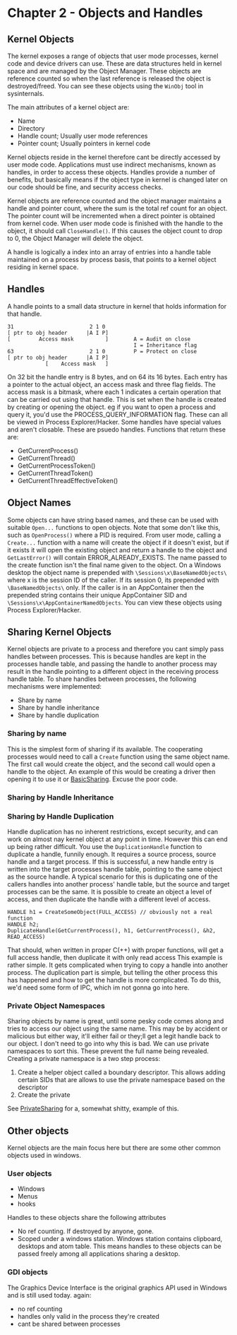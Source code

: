# Chapter 2 - Objects and Handles

## Kernel Objects

The kernel exposes a range of objects that user mode processes, kernel code and device drivers can use.
These are data structures held in kernel space and are managed by the Object Manager.
These objects are reference counted so when the last reference is released the object is destroyed/freed.
You can see these objects using the `WinObj` tool in sysinternals.

The main attributes of a kernel object are:

- Name
- Directory
- Handle count; Usually user mode references
- Pointer count; Usually pointers in kernel code

Kernel objects reside in the kernel therefore cant be directly accessed by user mode code. Applications must use indirect mechanisms, known as handles, in order to access these objects. Handles provide a number of benefits, but basically means if the object type in kernel is changed later on our code should be fine, and security access checks.

Kernel objects are reference counted and the object manager maintains a handle and pointer count, where the sum is the total ref count for an object. The pointer count will be incremented when a direct pointer is obtained from kernel code. When user mode code is finished with the handle to the object, it should call ```CloseHandle()```. If this causes the object count to drop to 0, the Object Manager will delete the object.

A handle is logically a index into an array of entries into a handle table maintained on a process by process basis, that points to a kernel object residing in kernel space.

## Handles

A handle points to a small data structure in kernel that holds information for that handle.
```
31                        2 1 0 
[ ptr to obj header      |A I P]
[         Access mask          ]        A = Audit on close
                                        I = Inheritance flag
63                        2 1 0         P = Protect on close
[ ptr to obj header      |A I P]
            [    Access mask   ]
```

On 32 bit the handle entry is 8 bytes, and on 64 its 16 bytes. Each entry has a pointer to the actual object, an access mask and three flag fields.
The access mask is a bitmask, where each 1 indicates a certain operation that can be carried out using that handle. This is set when the handle is created by creating or opening the object. eg if you want to open a process and query it, you'd use the PROCESS_QUERY_INFORMATION flag. These can all be viewed in Process Explorer/Hacker.
Some handles have special values and aren't closable. These are psuedo handles. Functions that return these are:

- GetCurrentProcess()
- GetCurrentThread()
- GetCurrentProcessToken()
- GetCurrentThreadToken()
- GetCurrentThreadEffectiveToken()

## Object Names

Some objects can have string based names, and these can be used with suitable `Open...` functions to open objects. Note that some don't like this, such as `OpenProcess()` where a PID is required. From user mode, calling a `Create...` function with a name will create the object if it doesn't exist, but if it exists it will open the existing object and return a handle to the object and `GetLastError()` will contain ERROR_ALREADY_EXISTS. The name passed to the create function isn't the final name given to the object. On a Windows desktop the object name is prepended with `\Sessions\x\BaseNamedObjects\` where x is the session ID of the caller. If its session 0, its prepended with `\BaseNamedObjects\` only. If the caller is in an AppContainer then the prepended string contains their unique AppContainer SID and `\Sessions\x\AppContainerNamedObjects`. You can view these objects using Process Explorer/Hacker.

## Sharing Kernel Objects

Kernel objects are private to a process and therefore you cant simply pass handles between processes. This is because handles are kept in the processes handle table, and passing the handle to another process may result in the handle pointing to a different object in the receiving process handle table. To share handles between processes, the following mechanisms were implemented:

- Share by name
- Share by handle inheritance
- Share by handle duplication

### Sharing by name

This is the simplest form of sharing if its available. The cooperating processes would need to call a `Create` function using the same object name. The first call would create the object, and the second call would open a handle to the object. 
An example of this would be creating a driver then opening it to use it or [BasicSharing](BasicSharing/BasicSharing/BasicSharing.cpp). Excuse the poor code.

### Sharing by Handle Inheritance



### Sharing by Handle Duplication

Handle duplication has no inherent restrictions, except security, and can work on almost nay kernel object at any point in time. However this can end up being rather difficult.
You use the `DuplicationHandle` function to duplicate a handle, funnily enough.
It requires a source process, source handle and a target process. If this is successful, a new handle entry is written into the target processes handle table, pointing to the same object as the source handle.
A typical scenario for this is duplicating one of the callers handles into another process' handle table, but the source and target processes can be the same.
It is possible to create an object a level of access, and then duplicate the handle with a different level of access. 
```
HANDLE h1 = CreateSomeObject(FULL_ACCESS) // obviously not a real function
HANDLE h2;
DuplicateHandle(GetCurrentProcess(), h1, GetCurrentProcess(), &h2, READ_ACCESS)
```
That should, when written in proper C(++) with proper functions, will get a full access handle, then duplicate it with only read access
This example is rather simple. It gets complicated when trying to copy a handle into another process. 
The duplication part is simple, but telling the other process this has happened and how to get the handle is more complicated.
To do this, we'd need some form of IPC, which im not gonna go into here.

### Private Object Namespaces

Sharing objects by name is great, until some pesky code comes along and tries to access our object using the same name.
This may be by accident or malicious but either way, it'll either fail or they;ll get a legit handle back to our object.
I don't need to go into why this is bad.
We can use private namespaces to sort this. These prevent the full name being revealed.
Creating a private namespace is a two step process:
1. Create a helper object called a boundary descriptor.
   This allows adding certain SIDs that are allows to use the private namespace based on the descriptor 
2. Create the private 

See [PrivateSharing](PrivateSharing/PrivateSharing.cpp) for a, somewhat shitty, example of this.


## Other objects

Kernel objects are the main focus here but there are some other common objects used in windows.

### User objects

- Windows
- Menus
- hooks

Handles to these objects share the following attributes
- No ref counting. If destroyed by anyone, gone.
- Scoped under a windows station. Windows station contains clipboard, desktops and atom table. This means handles to these objects can be passed freely among all applications sharing a desktop.

### GDI objects

The Graphics Device Interface is the original graphics API used in Windows and is still used today.
again:
- no ref counting
- handles only valid in the process they're created
- cant be shared between processes


